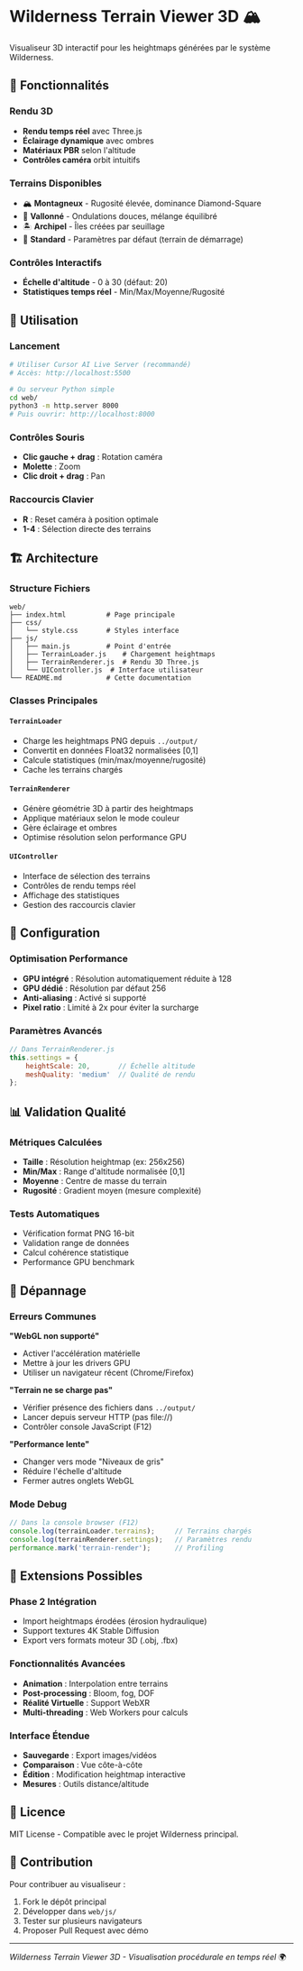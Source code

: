 # Wilderness Terrain Viewer 3D 🏔️

Visualiseur 3D interactif pour les heightmaps générées par le système Wilderness.

## 🎯 Fonctionnalités

### Rendu 3D
- **Rendu temps réel** avec Three.js
- **Éclairage dynamique** avec ombres
- **Matériaux PBR** selon l'altitude
- **Contrôles caméra** orbit intuitifs

### Terrains Disponibles
- 🏔️ **Montagneux** - Rugosité élevée, dominance Diamond-Square
- 🌊 **Vallonné** - Ondulations douces, mélange équilibré  
- 🏝️ **Archipel** - Îles créées par seuillage
- 🗻 **Standard** - Paramètres par défaut (terrain de démarrage)

### Contrôles Interactifs
- **Échelle d'altitude** - 0 à 30 (défaut: 20)
- **Statistiques temps réel** - Min/Max/Moyenne/Rugosité

## 🚀 Utilisation

### Lancement
```bash
# Utiliser Cursor AI Live Server (recommandé)
# Accès: http://localhost:5500

# Ou serveur Python simple
cd web/
python3 -m http.server 8000
# Puis ouvrir: http://localhost:8000
```

### Contrôles Souris
- **Clic gauche + drag** : Rotation caméra
- **Molette** : Zoom
- **Clic droit + drag** : Pan

### Raccourcis Clavier
- **R** : Reset caméra à position optimale
- **1-4** : Sélection directe des terrains

## 🏗️ Architecture

### Structure Fichiers
```
web/
├── index.html          # Page principale
├── css/
│   └── style.css       # Styles interface
├── js/
│   ├── main.js         # Point d'entrée
│   ├── TerrainLoader.js    # Chargement heightmaps
│   ├── TerrainRenderer.js  # Rendu 3D Three.js
│   └── UIController.js  # Interface utilisateur
└── README.md           # Cette documentation
```

### Classes Principales

#### `TerrainLoader`
- Charge les heightmaps PNG depuis `../output/`
- Convertit en données Float32 normalisées [0,1]
- Calcule statistiques (min/max/moyenne/rugosité)
- Cache les terrains chargés

#### `TerrainRenderer`
- Génère géométrie 3D à partir des heightmaps
- Applique matériaux selon le mode couleur
- Gère éclairage et ombres
- Optimise résolution selon performance GPU

#### `UIController`
- Interface de sélection des terrains
- Contrôles de rendu temps réel
- Affichage des statistiques
- Gestion des raccourcis clavier

## 🔧 Configuration

### Optimisation Performance
- **GPU intégré** : Résolution automatiquement réduite à 128
- **GPU dédié** : Résolution par défaut 256
- **Anti-aliasing** : Activé si supporté
- **Pixel ratio** : Limité à 2x pour éviter la surcharge

### Paramètres Avancés
```javascript
// Dans TerrainRenderer.js
this.settings = {
    heightScale: 20,       // Échelle altitude
    meshQuality: 'medium'  // Qualité de rendu
};
```

## 📊 Validation Qualité

### Métriques Calculées
- **Taille** : Résolution heightmap (ex: 256x256)
- **Min/Max** : Range d'altitude normalisée [0,1]
- **Moyenne** : Centre de masse du terrain
- **Rugosité** : Gradient moyen (mesure complexité)

### Tests Automatiques
- Vérification format PNG 16-bit
- Validation range de données
- Calcul cohérence statistique
- Performance GPU benchmark

## 🐛 Dépannage

### Erreurs Communes

**"WebGL non supporté"**
- Activer l'accélération matérielle
- Mettre à jour les drivers GPU
- Utiliser un navigateur récent (Chrome/Firefox)

**"Terrain ne se charge pas"**
- Vérifier présence des fichiers dans `../output/`
- Lancer depuis serveur HTTP (pas file://)
- Contrôler console JavaScript (F12)

**"Performance lente"**
- Changer vers mode "Niveaux de gris"
- Réduire l'échelle d'altitude
- Fermer autres onglets WebGL

### Mode Debug
```javascript
// Dans la console browser (F12)
console.log(terrainLoader.terrains);     // Terrains chargés
console.log(terrainRenderer.settings);   // Paramètres rendu
performance.mark('terrain-render');      // Profiling
```

## 🚀 Extensions Possibles

### Phase 2 Intégration
- Import heightmaps érodées (érosion hydraulique)
- Support textures 4K Stable Diffusion
- Export vers formats moteur 3D (.obj, .fbx)

### Fonctionnalités Avancées
- **Animation** : Interpolation entre terrains
- **Post-processing** : Bloom, fog, DOF
- **Réalité Virtuelle** : Support WebXR
- **Multi-threading** : Web Workers pour calculs

### Interface Étendue
- **Sauvegarde** : Export images/vidéos
- **Comparaison** : Vue côte-à-côte
- **Édition** : Modification heightmap interactive
- **Mesures** : Outils distance/altitude

## 📝 Licence

MIT License - Compatible avec le projet Wilderness principal.

## 🤝 Contribution

Pour contribuer au visualiseur :
1. Fork le dépôt principal
2. Développer dans `web/js/`  
3. Tester sur plusieurs navigateurs
4. Proposer Pull Request avec démo

---

*Wilderness Terrain Viewer 3D - Visualisation procédurale en temps réel* 🌍 